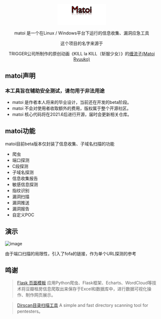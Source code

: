 <div align="center">
   <img width="160" src="./matoi.png" alt="logo"></br>



matoi 是一个在Linux / Windows平台下运行的信息收集、漏洞应急工具

这个项目的名字来源于
    <p>TRIGGER公司所制作的原创动画《KILL la KILL（斩服少女）》的<a href="https://zh.moegirl.org.cn/%E7%BC%A0%E6%B5%81%E5%AD%90">缠流子(Matoi Ryuuko)</a></p>
</div>

## matoi声明

### 本工具旨在辅助安全测试，请勿用于非法用途

- matoi 是作者本人将来的毕业设计，当前还在开发的beta阶段。
- matoi 不会对使用者收取额外的费用，版权属于整个开源社区。
- matoi 核心代码将在2021.6后进行开源，届时会更新相关仓库。

## matoi功能

matoi目前beta版本仅封装了信息收集、子域名扫描的功能

- 爬虫
- 端口探测
- C段探测
- 子域名探测
- 信息收集报告
- 敏感信息探测
- 指纹识别
- 漏洞扫描
- 漏洞推送
- 漏洞报告
- 自定义POC

## 演示

![image](./matoi.gif)

由于端口扫描的局限性，引入了fofa的链接，作为单个URL探测的参考

## 鸣谢

> [Flask 页面模板](https://github.com/Donvink/Spider.BC) 应用Python爬虫、Flask框架、Echarts、WordCloud等技术将豆瓣租房信息爬取出来保存于Excel和数据库中，进行数据可视化操作、制作网页展示。

> [Dirscan目录扫描工具](https://github.com/j3ers3/Dirscan) A simple and fast directory scanning tool for pentesters。
